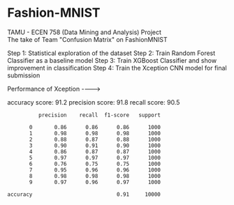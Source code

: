 # Fashion-MNIST
TAMU - ECEN 758 (Data Mining and Analysis) Project \
The take of Team "Confusion Matrix" on FashionMNIST

Step 1: Statistical exploration of the dataset
Step 2: Train Random Forest Classifier as a baseline model
Step 3: Train XGBoost Classifier and show improvement in classification
Step 4: Train the Xception CNN model for final submission

Performance of Xception ---->

accuracy score: 91.2
precision score: 91.8
recall score: 90.5

              precision    recall  f1-score   support

           0       0.86      0.86      0.86      1000
           1       0.98      0.98      0.98      1000
           2       0.88      0.87      0.88      1000
           3       0.90      0.91      0.90      1000
           4       0.86      0.87      0.87      1000
           5       0.97      0.97      0.97      1000
           6       0.76      0.75      0.75      1000
           7       0.95      0.96      0.96      1000
           8       0.98      0.98      0.98      1000
           9       0.97      0.96      0.97      1000

    accuracy                           0.91     10000
